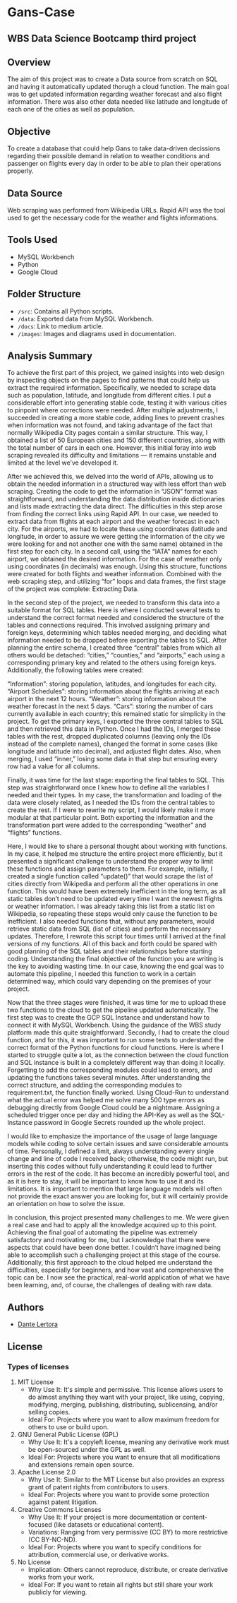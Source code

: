 # Gans-Case
## WBS Data Science Bootcamp third project

## Overview
The aim of this project was to create a Data source from scratch on SQL and having it automatically updated thorugh a cloud function. The main goal was to get updated information regarding weather forecast and also flight information. There was also other data needed like latitude and longitude of each one of the cities as well as population.

## Objective
To create a database that could help Gans to take data-driven decissions regarding their possible demand in relation to weather conditions and passenger on flights every day in order to be able to plan their operations properly.

## Data Source
Web scraping was performed from Wikipedia URLs.
Rapid API was the tool used to get the necessary code for the weather and flights informations.

## Tools Used

- MySQL Workbench
- Python
- Google Cloud

## Folder Structure

- `/src`: Contains all Python scripts.
- `/data`: Exported data from MySQL Workbench.
- `/docs`: Link to medium article.
- `/images`: Images and diagrams used in documentation.

## Analysis Summary

To achieve the first part of this project, we gained insights into web design by inspecting objects on the pages to find patterns that could help us extract the required information. Specifically, we needed to scrape data such as population, latitude, and longitude from different cities. I put a considerable effort into generating stable code, testing it with various cities to pinpoint where corrections were needed. After multiple adjustments, I succeeded in creating a more stable code, adding lines to prevent crashes when information was not found, and taking advantage of the fact that normally Wikipedia City pages contain a similar structure. This way, I obtained a list of 50 European cities and 150 different countries, along with the total number of cars in each one. However, this initial foray into web scraping revealed its difficulty and limitations — it remains unstable and limited at the level we’ve developed it.


After we achieved this, we delved into the world of APIs, allowing us to obtain the needed information in a structured way with less effort than web scraping. Creating the code to get the information in “JSON” format was straightforward, and understanding the data distribution inside dictionaries and lists made extracting the data direct. The difficulties in this step arose from finding the correct links using Rapid API. In our case, we needed to extract data from flights at each airport and the weather forecast in each city. For the airports, we had to locate these using coordinates (latitude and longitude, in order to assure we were getting the information of the city we were looking for and not another one with the same name) obtained in the first step for each city. In a second call, using the “IATA” names for each airport, we obtained the desired information. For the case of weather only using coordinates (in decimals) was enough. Using this structure, functions were created for both flights and weather information. Combined with the web scraping step, and utilizing “for” loops and data frames, the first stage of the project was complete: Extracting Data.


In the second step of the project, we needed to transform this data into a suitable format for SQL tables. Here is where I conducted several tests to understand the correct format needed and considered the structure of the tables and connections required. This involved assigning primary and foreign keys, determining which tables needed merging, and deciding what information needed to be dropped before exporting the tables to SQL. After planning the entire schema, I created three “central” tables from which all others would be detached: “cities,” “counties,” and “airports,” each using a corresponding primary key and related to the others using foreign keys. Additionally, the following tables were created:

“Information”: storing population, latitudes, and longitudes for each city.
“Airport Schedules”: storing information about the flights arriving at each airport in the next 12 hours.
“Weather”: storing information about the weather forecast in the next 5 days.
“Cars”: storing the number of cars currently available in each country; this remained static for simplicity in the project.
To get the primary keys, I exported the three central tables to SQL and then retrieved this data in Python. Once I had the IDs, I merged these tables with the rest, dropped duplicated columns (leaving only the IDs instead of the complete names), changed the format in some cases (like longitude and latitude into decimal), and adjusted flight dates. Also, when merging, I used “inner,” losing some data in that step but ensuring every row had a value for all columns.


Finally, it was time for the last stage: exporting the final tables to SQL. This step was straightforward once I knew how to define all the variables I needed and their types. In my case, the transformation and loading of the data were closely related, as I needed the IDs from the central tables to create the rest. If I were to rewrite my script, I would likely make it more modular at that particular point. Both exporting the information and the transformation part were added to the corresponding “weather” and “flights” functions.

Here, I would like to share a personal thought about working with functions. In my case, it helped me structure the entire project more efficiently, but it presented a significant challenge to understand the proper way to limit these functions and assign parameters to them. For example, initially, I created a single function called “update()” that would scrape the list of cities directly from Wikipedia and perform all the other operations in one function. This would have been extremely inefficient in the long term, as all static tables don’t need to be updated every time I want the newest flights or weather information. I was already taking this list from a static list on Wikipedia, so repeating these steps would only cause the function to be inefficient. I also needed functions that, without any parameters, would retrieve static data from SQL (list of cities) and perform the necessary updates. Therefore, I rewrote this script four times until I arrived at the final versions of my functions. All of this back and forth could be spared with good planning of the SQL tables and their relationships before starting coding. Understanding the final objective of the function you are writing is the key to avoiding wasting time. In our case, knowing the end goal was to automate this pipeline, I needed this function to work in a certain determined way, which could vary depending on the premises of your project.

Now that the three stages were finished, it was time for me to upload these two functions to the cloud to get the pipeline updated automatically. The first step was to create the GCP SQL Instance and understand how to connect it with MySQL Workbench. Using the guidance of the WBS study platform made this quite straightforward. Secondly, I had to create the cloud function, and for this, it was important to run some tests to understand the correct format of the Python functions for cloud functions. Here is where I started to struggle quite a lot, as the connection between the cloud function and SQL instance is built in a completely different way than doing it locally. Forgetting to add the corresponding modules could lead to errors, and updating the functions takes several minutes. After understanding the correct structure, and adding the corresponding modules to requirement.txt, the function finally worked. Using Cloud-Run to understand what the actual error was helped me solve many 500 type errors as debugging directly from Google Cloud could be a nightmare. Assigning a scheduled trigger once per day and hiding the API-Key as well as the SQL-Instance password in Google Secrets rounded up the whole project.


I would like to emphasize the importance of the usage of large language models while coding to solve certain issues and save considerable amounts of time. Personally, I defined a limit, always understanding every single change and line of code I received back; otherwise, the code might run, but inserting this codes without fully understanding it could lead to further errors in the rest of the code. It has become an incredibly powerful tool, and as it is here to stay, it will be important to know how to use it and its limitations. It is important to mention that large language models will often not provide the exact answer you are looking for, but it will certainly provide an orientation on how to solve the issue.

In conclusion, this project presented many challenges to me. We were given a real case and had to apply all the knowledge acquired up to this point. Achieving the final goal of automating the pipeline was extremely satisfactory and motivating for me, but I acknowledge that there were aspects that could have been done better. I couldn’t have imagined being able to accomplish such a challenging project at this stage of the course. Additionally, this first approach to the cloud helped me understand the difficulties, especially for beginners, and how vast and comprehensive the topic can be. I now see the practical, real-world application of what we have been learning, and, of course, the challenges of dealing with raw data.

## Authors

- [Dante Lertora](https://github.com/Dantelertora)
  
## License

### Types of licenses

1. MIT License
   - Why Use It: It's simple and permissive. This license allows users to do almost anything they want with your project, like using, copying, modifying, merging, publishing, distributing, sublicensing, and/or selling copies.
   - Ideal For: Projects where you want to allow maximum freedom for others to use or build upon.
2. GNU General Public License (GPL)
   - Why Use It: It's a copyleft license, meaning any derivative work must be open-sourced under the GPL as well.
   - Ideal For: Projects where you want to ensure that all modifications and extensions remain open source.
3. Apache License 2.0
   - Why Use It: Similar to the MIT License but also provides an express grant of patent rights from contributors to users.
   - Ideal For: Projects where you want to provide some protection against patent litigation.
4. Creative Commons Licenses
   - Why Use It: If your project is more documentation or content-focused (like datasets or educational content).
   - Variations: Ranging from very permissive (CC BY) to more restrictive (CC BY-NC-ND).
   - Ideal For: Projects where you want to specify conditions for attribution, commercial use, or derivative works.
5. No License
   - Implication: Others cannot reproduce, distribute, or create derivative works from your work.
   - Ideal For: If you want to retain all rights but still share your work publicly for viewing.
